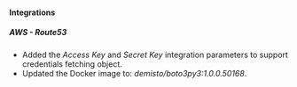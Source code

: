 
#### Integrations
##### AWS - Route53
- Added the *Access Key* and *Secret Key* integration parameters to support credentials fetching object.
- Updated the Docker image to: *demisto/boto3py3:1.0.0.50168*.

